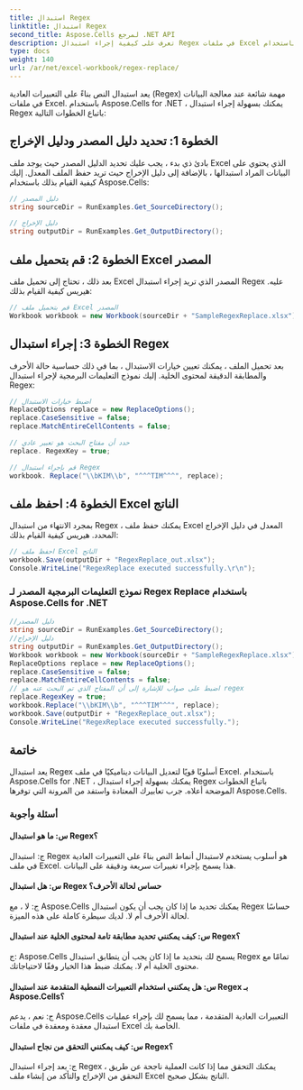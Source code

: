 ```yaml
---
title: استبدال Regex
linktitle: استبدال Regex
second_title: Aspose.Cells لمرجع .NET API
description: تعرف على كيفية إجراء استبدال Regex في ملفات Excel باستخدام Aspose.Cells for .NET.
type: docs
weight: 140
url: /ar/net/excel-workbook/regex-replace/
---
```

يعد استبدال النص بناءً على التعبيرات العادية (Regex) مهمة شائعة عند معالجة البيانات في ملفات Excel. باستخدام Aspose.Cells for .NET ، يمكنك بسهولة إجراء استبدال Regex باتباع الخطوات التالية:

## الخطوة 1: تحديد دليل المصدر ودليل الإخراج

بادئ ذي بدء ، يجب عليك تحديد الدليل المصدر حيث يوجد ملف Excel الذي يحتوي على البيانات المراد استبدالها ، بالإضافة إلى دليل الإخراج حيث تريد حفظ الملف المعدل. إليك كيفية القيام بذلك باستخدام Aspose.Cells:

```csharp
// دليل المصدر
string sourceDir = RunExamples.Get_SourceDirectory();

// دليل الإخراج
string outputDir = RunExamples.Get_OutputDirectory();
```

## الخطوة 2: قم بتحميل ملف Excel المصدر

بعد ذلك ، تحتاج إلى تحميل ملف Excel المصدر الذي تريد إجراء استبدال Regex عليه. هيريس كيفية القيام بذلك:

```csharp
// قم بتحميل ملف Excel المصدر
Workbook workbook = new Workbook(sourceDir + "SampleRegexReplace.xlsx");
```

## الخطوة 3: إجراء استبدال Regex

بعد تحميل الملف ، يمكنك تعيين خيارات الاستبدال ، بما في ذلك حساسية حالة الأحرف والمطابقة الدقيقة لمحتوى الخلية. إليك نموذج التعليمات البرمجية لإجراء استبدال Regex:

```csharp
// اضبط خيارات الاستبدال
ReplaceOptions replace = new ReplaceOptions();
replace.CaseSensitive = false;
replace.MatchEntireCellContents = false;

// حدد أن مفتاح البحث هو تعبير عادي
replace. RegexKey = true;

// قم بإجراء استبدال Regex
workbook. Replace("\\bKIM\\b", "^^^TIM^^^", replace);
```

## الخطوة 4: احفظ ملف Excel الناتج

بمجرد الانتهاء من استبدال Regex ، يمكنك حفظ ملف Excel المعدل في دليل الإخراج المحدد. هيريس كيفية القيام بذلك:

```csharp
// احفظ ملف Excel الناتج
workbook.Save(outputDir + "RegexReplace_out.xlsx");
Console.WriteLine("RegexReplace executed successfully.\r\n");
```

### نموذج التعليمات البرمجية المصدر لـ Regex Replace باستخدام Aspose.Cells for .NET 
```csharp
//دليل المصدر
string sourceDir = RunExamples.Get_SourceDirectory();
//دليل الإخراج
string outputDir = RunExamples.Get_OutputDirectory();
Workbook workbook = new Workbook(sourceDir + "SampleRegexReplace.xlsx");
ReplaceOptions replace = new ReplaceOptions();
replace.CaseSensitive = false;
replace.MatchEntireCellContents = false;
// اضبط على صواب للإشارة إلى أن المفتاح الذي تم البحث عنه هو regex
replace.RegexKey = true;
workbook.Replace("\\bKIM\\b", "^^^TIM^^^", replace);
workbook.Save(outputDir + "RegexReplace_out.xlsx");
Console.WriteLine("RegexReplace executed successfully.");
```

## خاتمة

يعد استبدال Regex أسلوبًا قويًا لتعديل البيانات ديناميكيًا في ملف Excel. باستخدام Aspose.Cells for .NET ، يمكنك بسهولة إجراء استبدال Regex باتباع الخطوات الموضحة أعلاه. جرب تعابيرك المعتادة واستفد من المرونة التي توفرها Aspose.Cells.

### أسئلة وأجوبة

#### س: ما هو استبدال Regex؟
    
ج: استبدال Regex هو أسلوب يستخدم لاستبدال أنماط النص بناءً على التعبيرات العادية في ملف Excel. هذا يسمح بإجراء تغييرات سريعة ودقيقة على البيانات.

#### س: هل استبدال Regex حساس لحالة الأحرف؟
    
ج: لا ، مع Aspose.Cells يمكنك تحديد ما إذا كان يجب أن يكون استبدال Regex حساسًا لحالة الأحرف أم لا. لديك سيطرة كاملة على هذه الميزة.

#### س: كيف يمكنني تحديد مطابقة تامة لمحتوى الخلية عند استبدال Regex؟
    
ج: Aspose.Cells يسمح لك بتحديد ما إذا كان يجب أن يتطابق استبدال Regex تمامًا مع محتوى الخلية أم لا. يمكنك ضبط هذا الخيار وفقًا لاحتياجاتك.

#### س: هل يمكنني استخدام التعبيرات النمطية المتقدمة عند استبدال Regex بـ Aspose.Cells؟
    
ج: نعم ، يدعم Aspose.Cells التعبيرات العادية المتقدمة ، مما يسمح لك بإجراء عمليات استبدال معقدة ومعقدة في ملفات Excel الخاصة بك.

#### س: كيف يمكنني التحقق من نجاح استبدال Regex؟
    
ج: بعد إجراء استبدال Regex ، يمكنك التحقق مما إذا كانت العملية ناجحة عن طريق التحقق من الإخراج والتأكد من إنشاء ملف Excel الناتج بشكل صحيح.
	